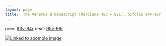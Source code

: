 ```yaml
---
layout: page
title:  The Venetus B manuscript (Marciana 453 = 821), bifolio 94v-95r
---
```


prev: [93v-94r](../93v-94r/) next: [95v-96r](../95v-96r/)



[![Linked to zoomble image](http://www.homermultitext.org/iipsrv?IIIF=/project/homer/pyramidal/deepzoom/hmt/vbbifolio/v1/vb_94v_95r.tif/full/2000,/0/default.jpg)](http://www.homermultitext.org/ict2/?urn=urn:cite2:hmt:vbbifolio.v1:vb_94v_95r)

